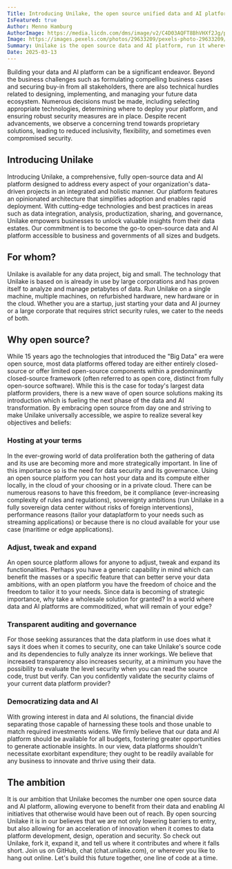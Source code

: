 ```yaml
---
Title: Introducing Unilake, the open source unified data and AI platform
IsFeatured: true
Author: Menno Hamburg
AuthorImage: https://media.licdn.com/dms/image/v2/C4D03AQFT8BhVHXf2Jg/profile-displayphoto-shrink_200_200/profile-displayphoto-shrink_200_200/0/1516585764563?e=1744848000&v=beta&t=E4ENHWY8J3_wS_DCwYc16LuqT5SSC6N4vSNAzwaiBxY
Image: https://images.pexels.com/photos/29633209/pexels-photo-29633209/free-photo-of-moody-volcanic-landscape-of-thingeyjarsveit.jpeg
Summary: Unilake is the open source data and AI platform, run it wherever you want under your own terms and conditions. Welcome to the freedom of choice
Date: 2025-03-13
---
```


Building your data and AI platform can be a significant endeavor. Beyond the business challenges such as formulating compelling business  cases and securing buy-in from all stakeholders, there are also technical hurdles related to designing, implementing, and managing your future data ecosystem. Numerous decisions must be made, including selecting appropriate technologies, determining where to deploy your  platform, and ensuring robust security measures are in place. Despite  recent advancements, we observe a concerning trend towards proprietary  solutions, leading to reduced inclusivity, flexibility, and sometimes even compromised security.

## Introducing Unilake
Introducing Unilake, a comprehensive, fully open-source data and AI  platform designed to address every aspect of your organization's  data-driven projects in an integrated and holistic manner. Our platform features an opinionated architecture that simplifies adoption and enables rapid deployment. With cutting-edge technologies and best  practices in areas such as data integration, analysis, productization, sharing, and governance, Unilake empowers businesses to unlock valuable insights from their data estates. Our commitment is to become the go-to open-source data and AI platform accessible to business and governments of all sizes and budgets.

## For whom?
Unilake is available for any data project, big and small. The technology that Unilake is based on is already in use by large corporations and has proven itself to analyze and manage petabytes of data. Run Unilake on a single machine, multiple machines, on refurbished hardware, new hardware or in the cloud. Whether you are a startup, just starting your data and AI journey or a large corporate that requires strict security rules, we cater to the needs of both.

## Why open source?
While 15 years ago the technologies that introduced the "Big Data" era were open source, most data platforms offered today are either entirely closed-source or offer limited open-source  components within a predominantly closed-source framework (often referred to as open core, distinct from fully open-source software). While this is the case for today's largest data platform providers, there is a new wave of open source solutions making its introduction which is fueling the next phase of the data and AI transformation. By embracing open source from day one and striving to make Unilake universally accessible, we aspire to realize several key objectives and  beliefs:

### Hosting at your terms
In the ever-growing world of data proliferation both the gathering of data and its use are becoming more and more strategically important. In line of this importance so is the need for data security and its governance. Using an open source platform you can host your data and its compute either locally, in the cloud of your choosing or in a private cloud. There can be numerous reasons to have this freedom, be it compliance (ever-increasing complexity of rules and regulations), sovereignty ambitions (run Unilake in a fully sovereign data center without risks of foreign interventions), performance reasons (tailor your dataplatform to your needs such as streaming applications) or because there is no cloud available for your use case (maritime or edge applications).

### Adjust, tweak and expand
An open source platform allows for anyone to adjust, tweak and expand its functionalities. Perhaps you have a generic capability in mind which can benefit the masses or a specific feature that can better serve your data ambitions, with an open platform you have the freedom of choice and the freedom to tailor it to your needs. Since data is becoming of strategic importance, why take a wholesale solution for granted? In a world where data and AI platforms are commoditized, what will remain of your edge?

### Transparent auditing and governance
For those seeking assurances that the data platform in use does what it says it does when it comes to security, one can take Unilake's source code and its dependencies to fully analyze its inner workings. We believe that increased transparency also increases security, at a minimum you have the possibility to evaluate the level security when you can read the source code, trust but verify. Can you confidently validate the security claims of your current data platform provider?

### Democratizing data and AI
With growing interest in data and AI solutions, the financial divide separating those capable of harnessing these tools and those unable to match required investments widens. We firmly believe that our data and AI platform should be available for all budgets, fostering greater  opportunities to generate actionable insights. In our view, data platforms shouldn't necessitate exorbitant expenditure; they ought to be readily available for any business to innovate and thrive using their data. 

## The ambition
It is our ambition that Unilake becomes the number one open source data and AI platform, allowing everyone to benefit from their data and enabling AI initiatives that otherwise would have been out of reach. By open sourcing Unilake it is in our believes that we are not only lowering barriers to entry, but also allowing for an acceleration of innovation when it comes to data platform development, design, operation and security.
So check out Unilake, fork it, expand it, and tell us where it contributes and where it falls short. Join us on GitHub, chat (chat.unilake.com), or wherever you like to hang out online. Let's build this future together, one line of code at a time.

